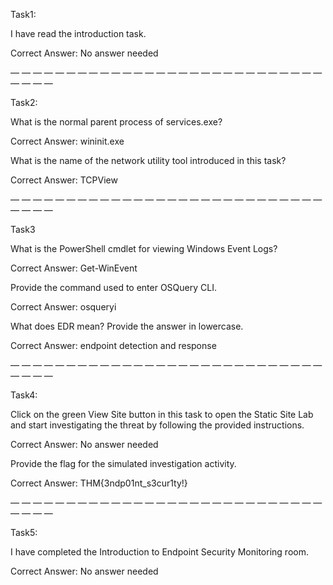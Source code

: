 Task1:

I have read the introduction task.

Correct Answer: No answer needed

— — — — — — — — — — — — — — — — — — — — — — — — — — — — — — — —

Task2:

What is the normal parent process of services.exe?

Correct Answer: wininit.exe

What is the name of the network utility tool introduced in this task?

Correct Answer: TCPView

— — — — — — — — — — — — — — — — — — — — — — — — — — — — — — — —

Task3

What is the PowerShell cmdlet for viewing Windows Event Logs?

Correct Answer: Get-WinEvent

Provide the command used to enter OSQuery CLI.

Correct Answer: osqueryi

What does EDR mean? Provide the answer in lowercase.

Correct Answer: endpoint detection and response

— — — — — — — — — — — — — — — — — — — — — — — — — — — — — — — —


Task4:

Click on the green View Site button in this task to open the Static Site Lab and start investigating the threat by following the provided instructions.

Correct Answer: No answer needed

Provide the flag for the simulated investigation activity.

Correct Answer: THM{3ndp01nt_s3cur1ty!}

— — — — — — — — — — — — — — — — — — — — — — — — — — — — — — — —

Task5:

I have completed the Introduction to Endpoint Security Monitoring room.

Correct Answer: No answer needed

